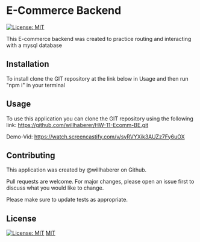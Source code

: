 # E-Commerce Backend

[![License: MIT](https://img.shields.io/badge/License-MIT-yellow.svg)](https://opensource.org/licenses/MIT)

This E-commerce backend was created to practice routing and interacting with a mysql database

## Installation

To install clone the GIT repository at the link below in Usage and then run "npm i" in your terminal

## Usage

To use this application you can clone the GIT repository using the following link: https://github.com/willhaberer/HW-11-Ecomm-BE.git

Demo-Vid: https://watch.screencastify.com/v/syRVYXik3AUZz7Fy6uOX

## Contributing

This application was created by @willhaberer on Github.

Pull requests are welcome. For major changes, please open an issue first to discuss what you would like to change.

Please make sure to update tests as appropriate.

## License

[![License: MIT](https://img.shields.io/badge/License-MIT-yellow.svg)](https://opensource.org/licenses/MIT)
[MIT](https://choosealicense.com/licenses/mit/)
